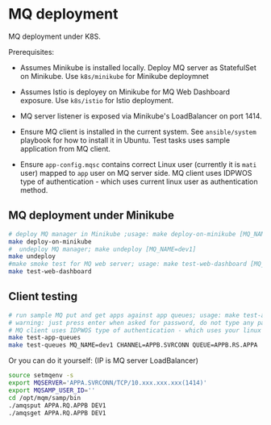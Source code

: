 # MQ deployment

MQ deployment under K8S.

Prerequisites:

* Assumes Minikube is installed locally. Deploy MQ server as StatefulSet on Minikube. Use `k8s/minikube` for Minikube deploymnet

* Assumes Istio is deployey on Minikube  for MQ Web Dashboard exposure. Use `k8s/istio` for Istio deployment.

* MQ server listener is exposed via Minikube's LoadBalancer on port 1414.

* Ensure MQ client is installed in the current system. See `ansible/system` playbook for how to install it in Ubuntu. Test tasks uses sample application from MQ client.

* Ensure `app-config.mqsc` contains correct Linux user (currently it is `mati` user) mapped to `app` user on MQ server side. MQ client uses IDPWOS type of authentication - which uses current linux user as authentication method.

## MQ deployment under Minikube

```bash
# deploy MQ manager in Minikube ;usage: make deploy-on-minikube [MQ_NAME=dev1] [DEBUG=false] [PERSISTENCE=false]
make deploy-on-minikube
#  undeploy MQ manager; make undeploy [MQ_NAME=dev1]
make undeploy
#make smoke test for MQ web server; usage: make test-web-dashboard [MQ_NAME=dev1
make test-web-dashboard
```

## Client testing

```bash
# run sample MQ put and get apps against app queues; usage: make test-app-queues [MQ_NAME=dev1]
# warning: just press enter when asked for password, do not type any password
# MQ client uses IDPWOS type of authentication - which uses your linux user name as UserId.
make test-app-queues
make test-queues MQ_NAME=dev1 CHANNEL=APPB.SVRCONN QUEUE=APPB.RS.APPA
```

Or you can do it yourself: (IP is MQ server LoadBalancer)

```bash
source setmqenv -s
export MQSERVER='APPA.SVRCONN/TCP/10.xxx.xxx.xxx(1414)'
export MQSAMP_USER_ID=''
cd /opt/mqm/samp/bin
./amqsput APPA.RQ.APPB DEV1
./amqsget APPA.RQ.APPB DEV1
```
